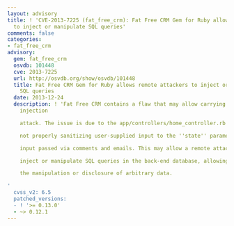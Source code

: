 ```yaml
---
layout: advisory
title: ! 'CVE-2013-7225 (fat_free_crm): Fat Free CRM Gem for Ruby allows remote attackers
  to inject or manipulate SQL queries'
comments: false
categories:
- fat_free_crm
advisory:
  gem: fat_free_crm
  osvdb: 101448
  cve: 2013-7225
  url: http://osvdb.org/show/osvdb/101448
  title: Fat Free CRM Gem for Ruby allows remote attackers to inject or manipulate
    SQL queries
  date: 2013-12-24
  description: ! 'Fat Free CRM contains a flaw that may allow carrying out an SQL
    injection

    attack. The issue is due to the app/controllers/home_controller.rb script

    not properly sanitizing user-supplied input to the ''state'' parameter or

    input passed via comments and emails. This may allow a remote attacker to

    inject or manipulate SQL queries in the back-end database, allowing for

    the manipulation or disclosure of arbitrary data.

'
  cvss_v2: 6.5
  patched_versions:
  - ! '>= 0.13.0'
  - ~> 0.12.1
---
```


